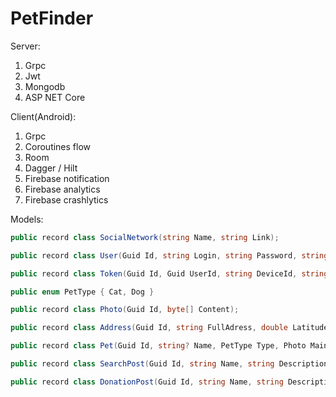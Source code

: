 # PetFinder

Server:

1. Grpc
2. Jwt 
3. Mongodb
4. ASP NET Core



Client(Android):

1. Grpc
2. Coroutines flow
3. Room
4. Dagger / Hilt
5. Firebase notification
6. Firebase analytics
7. Firebase crashlytics



Models:

```csharp
public record class SocialNetwork(string Name, string Link);

public record class User(Guid Id, string Login, string Password, string? Name, string? Surname, string? PhoneNumber, Photo? Photo, SocialNetwork[]? SocialNetworks);

public record class Token(Guid Id, Guid UserId, string DeviceId, string Token, string RefreshToken);

public enum PetType { Cat, Dog }

public record class Photo(Guid Id, byte[] Content);

public record class Address(Guid Id, string FullAdress, double Latitude, double Longitude);

public record class Pet(Guid Id, string? Name, PetType Type, Photo MainPhoto, Photo[]? AdditionalPhotos, byte? Age, bool? Sterilized, string[]? Vaccination, string[]? Diseases, string? Notes);

public record class SearchPost(Guid Id, string Name, string Description, Address Address, Pet[] Pets, Photo[]? Photos, Guid CreatedUserId, DateTime? CloseDate);

public record class DonationPost(Guid Id, string Name, string Description, Address? Address, Pet Pet, Guid CreatedUserId, DateTime? CloseDate);
```
